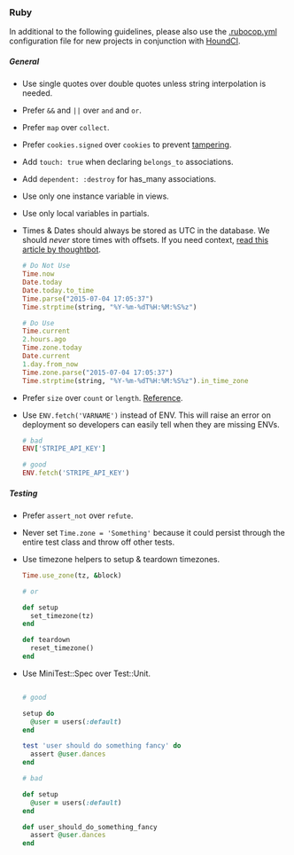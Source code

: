 ### Ruby

In additional to the following guidelines, please also use the [.rubocop.yml](./.rubocop.yml) configuration file for new projects in conjunction with [HoundCI](https://houndci.com).

##### General
- Use single quotes over double quotes unless string interpolation is needed.
- Prefer `&&` and `||` over `and` and `or`.
- Prefer `map` over `collect`.
- Prefer `cookies.signed` over `cookies` to prevent [tampering](http://blog.bigbinary.com/2013/03/19/cookies-on-rails.html).
- Add `touch: true` when declaring `belongs_to` associations.
- Add `dependent: :destroy` for has_many associations.
- Use only one instance variable in views.
- Use only local variables in partials.
- Times & Dates should always be stored as UTC in the database. We should _never_ store times with offsets. If you need context, [read this article by thoughtbot](https://robots.thoughtbot.com/its-about-time-zones). 

    ```ruby
    # Do Not Use
    Time.now
    Date.today
    Date.today.to_time
    Time.parse("2015-07-04 17:05:37")
    Time.strptime(string, "%Y-%m-%dT%H:%M:%S%z")
    
    # Do Use
    Time.current
    2.hours.ago
    Time.zone.today
    Date.current
    1.day.from_now
    Time.zone.parse("2015-07-04 17:05:37")
    Time.strptime(string, "%Y-%m-%dT%H:%M:%S%z").in_time_zone
    ```
- Prefer `size` over `count` or `length`. [Reference](https://stackoverflow.com/a/6083229/2456549).

- Use `ENV.fetch('VARNAME')` instead of ENV. This will raise an error on deployment so developers can easily tell when they are missing ENVs.

    ```ruby
    # bad
    ENV['STRIPE_API_KEY']
    
    # good
    ENV.fetch('STRIPE_API_KEY')
    ```

##### Testing
- Prefer `assert_not` over `refute`.
- Never set `Time.zone = 'Something'` because it could persist through the entire test class and throw off other tests.
- Use timezone helpers to setup & teardown timezones.

    ```ruby
    Time.use_zone(tz, &block)
  
    # or
  
    def setup
      set_timezone(tz)
    end
  
    def teardown
      reset_timezone()
    end
    ```
- Use MiniTest::Spec over Test::Unit.

    ```ruby

    # good

    setup do
      @user = users(:default)
    end
    
    test 'user should do something fancy' do
      assert @user.dances
    end

    # bad

    def setup
      @user = users(:default)
    end

    def user_should_do_something_fancy
      assert @user.dances
    end

    ```
